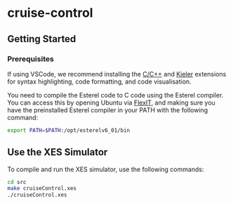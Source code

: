 # cruise-control

## Getting Started

### Prerequisites

If using VSCode, we recommend installing the [C/C++](vscode:extension/ms-vscode.cpptools) and [Kieler](vscode:extension/kieler.keith-vscode) extensions for syntax highlighting, code formatting, and code visualisation.

You need to compile the Esterel code to C code using the Esterel compiler. You can access this by opening Ubuntu via [FlexIT](http://flexit.auckland.ac.nz/), and making sure you have the preinstalled Esterel compiler in your PATH with the following command:

```bash
export PATH=$PATH:/opt/esterelv6_01/bin
```

## Use the XES Simulator

To compile and run the XES simulator, use the following commands:

```bash
cd src
make cruiseControl.xes
./cruiseControl.xes
```
